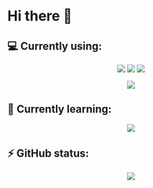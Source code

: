 # Hi there 👋

## 💻 Currently using:

<p align="center">

<img src="https://img.shields.io/badge/Rust-DEA584?logo=rust&logoColor=gray&style=for-the-badge"/>

<img src="https://img.shields.io/badge/Linux C-555555?logo=c&logoColor=white&style=for-the-badge"/>

<img src="https://img.shields.io/badge/python-3572A5?logo=python&logoColor=white&style=for-the-badge"/>

</p>

<p align="center">
    <img src="https://github-readme-stats.vercel.app/api/top-langs/?username=jubgjf&layout=compact&theme=nord&exclude_repo=github-readme-stats,jubgjf.github.io&locale=cn&hide_border=true&hide=tex"/>
</p>

## 📖 Currently learning:

<p align="center">

<img src="https://img.shields.io/badge/Haskell-5E5086?logo=haskell&style=for-the-badge"/>

</p>

## ⚡ GitHub status:

<p align="center">
    <img src="https://github-readme-stats.vercel.app/api?username=jubgjf&theme=nord&show_icons=true?locale=cn&hide_border=true"/>
</p>
